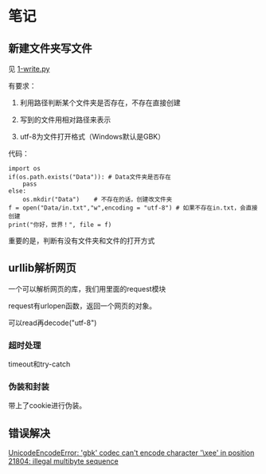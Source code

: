 # 笔记

## 新建文件夹写文件

见 [1-write.py](/1-write.py)

有要求：

1. 利用路径判断某个文件夹是否存在，不存在直接创建

2. 写到的文件用相对路径来表示

3. utf-8为文件打开格式（Windows默认是GBK）

代码：

    import os
    if(os.path.exists("Data")): # Data文件夹是否存在
        pass
    else:
        os.mkdir("Data")    # 不存在的话，创建改文件夹
    f = open("Data/in.txt","w",encoding = "utf-8") # 如果不存在in.txt，会直接创建
    print("你好，世界！", file = f)

重要的是，判断有没有文件夹和文件的打开方式

## urllib解析网页

一个可以解析网页的库，我们用里面的request模块

request有urlopen函数，返回一个网页的对象。

可以read再decode("utf-8")

### 超时处理

timeout和try-catch

### 伪装和封装

带上了cookie进行伪装。  

## 错误解决

[UnicodeEncodeError: 'gbk' codec can't encode character '\xee' in position 21804: illegal multibyte sequence](https://www.jb51.net/article/64816.htm)
